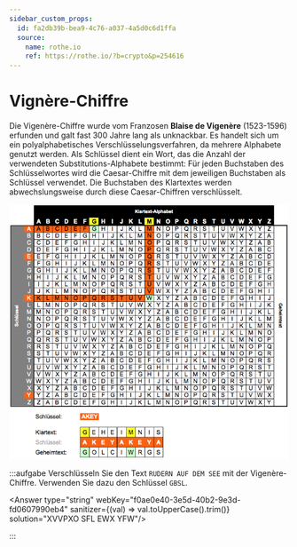 ```yaml
---
sidebar_custom_props:
  id: fa2db39b-bea9-4c76-a037-4a5d0c6d1ffa
  source:
    name: rothe.io
    ref: https://rothe.io/?b=crypto&p=254616
---
```



# Vignère-Chiffre

Die Vigenère-Chiffre wurde vom Franzosen **Blaise de Vigenère** (1523-1596) erfunden und galt fast 300 Jahre lang als unknackbar. Es handelt sich um ein polyalphabetisches Verschlüsselungsverfahren, da mehrere Alphabete genutzt werden. Als Schlüssel dient ein Wort, das die Anzahl der verwendeten Substitutions-Alphabete bestimmt: Für jeden Buchstaben des Schlüsselwortes wird die Caesar-Chiffre mit dem jeweiligen Buchstaben als Schlüssel verwendet. Die Buchstaben des Klartextes werden abwechslungsweise durch diese Caesar-Chiffren verschlüsselt.

![Vignère-Verschlüsselung](images/vignere.png)

:::aufgabe
Verschlüsseln Sie den Text `RUDERN AUF DEM SEE` mit der Vigenère-Chiffre. Verwenden Sie dazu den Schlüssel `GBSL`.

<Answer type="string" webKey="f0ae0e40-3e5d-40b2-9e3d-fd0607990eb4" sanitizer={(val) => val.toUpperCase().trim()} solution="XVVPXO SFL EWX YFW"/>

:::



